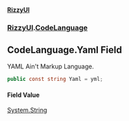 #### [RizzyUI](index 'index')
### [RizzyUI](RizzyUI 'RizzyUI').[CodeLanguage](RizzyUI.CodeLanguage 'RizzyUI.CodeLanguage')

## CodeLanguage.Yaml Field

YAML Ain't Markup Language.

```csharp
public const string Yaml = yml;
```

#### Field Value
[System.String](https://docs.microsoft.com/en-us/dotnet/api/System.String 'System.String')
